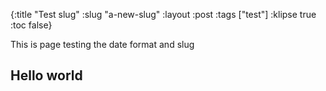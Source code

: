 {:title "Test slug"
 :slug "a-new-slug"
 :layout :post
 :tags  ["test"]
 :klipse true
 :toc false}
 

This is page testing the date format and slug

 ## Hello world
 
